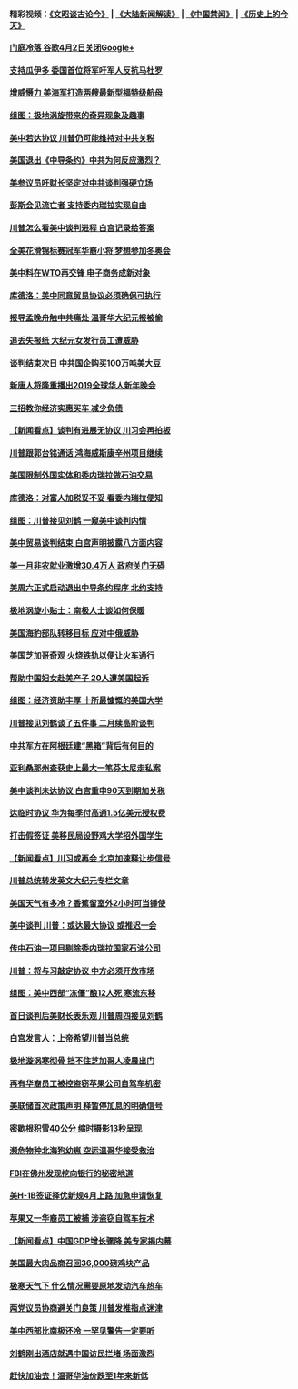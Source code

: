 #### 精彩视频：[《文昭谈古论今》](https://github.com/gfw-breaker/wenzhao) | [《大陆新闻解读》](https://github.com/gfw-breaker/ntdtv-comedy) | [《中国禁闻》](https://github.com/gfw-breaker/ntdtv-news) | [《历史上的今天》](https://github.com/gfw-breaker/today-in-history) 

#### [门庭冷落 谷歌4月2日关闭Google+](../pages/nsc412/n11020806.md?t=02030030) 

#### [支持瓜伊多 委国首位将军吁军人反抗马杜罗](../pages/nsc412/n11020776.md?t=02030030) 

#### [增威慑力 美海军打造两艘最新型福特级航母](../pages/nsc412/n11020744.md?t=02030030) 

#### [组图：极地涡旋带来的奇异现象及趣事](../pages/nsc412/n11020731.md?t=02030030) 

#### [美中若达协议 川普仍可能维持对中共关税](../pages/nsc412/n11020625.md?t=02030030) 

#### [美国退出《中导条约》中共为何反应激烈？](../pages/nsc412/n11020569.md?t=02030030) 

#### [美参议员吁财长坚定对中共谈判强硬立场](../pages/nsc412/n11020440.md?t=02030030) 

#### [彭斯会见流亡者 支持委内瑞拉实现自由](../pages/nsc412/n11020031.md?t=02030030) 

#### [川普怎么看美中谈判进程 白宫记录给答案](../pages/nsc412/n11019682.md?t=02030030) 

#### [全美花滑锦标赛冠军华裔小将  梦想参加冬奥会](../pages/nsc412/n11019761.md?t=02030030) 

#### [美中料在WTO再交锋 电子商务成新对象](../pages/nsc412/n11018959.md?t=02030030) 

#### [库德洛：美中同意贸易协议必须确保可执行](../pages/nsc412/n11019036.md?t=02030030) 

#### [报导孟晚舟触中共痛处 温哥华大纪元报被偷](../pages/nsc412/n11019232.md?t=02030030) 

#### [追丢失报纸 大纪元女发行员工遭威胁](../pages/nsc412/n11019384.md?t=02030030) 

#### [谈判结束次日 中共国企购买100万吨美大豆](../pages/nsc412/n11019167.md?t=02030030) 

#### [新唐人将隆重播出2019全球华人新年晚会](../pages/nsc412/n11016043.md?t=02030030) 

#### [三招教你经济实惠买车 减少负债](../pages/nsc412/n11018732.md?t=02030030) 

#### [【新闻看点】谈判有进展无协议 川习会再拍板](../pages/nsc412/n11018718.md?t=02030030) 

#### [川普跟郭台铭通话 鸿海威斯康辛州项目继续](../pages/nsc412/n11018841.md?t=02030030) 

#### [美国限制外国实体和委内瑞拉做石油交易](../pages/nsc412/n11018353.md?t=02030030) 

#### [库德洛：对富人加税妥不妥 看委内瑞拉便知](../pages/nsc412/n11018735.md?t=02030030) 

#### [组图：川普接见刘鹤 一窥美中谈判内情](../pages/nsc412/n11018301.md?t=02030030) 

#### [美中贸易谈判结束 白宫声明披露八方面内容](../pages/nsc412/n11018681.md?t=02030030) 

#### [美一月非农就业激增30.4万人 政府关门无碍](../pages/nsc412/n11018450.md?t=02030030) 

#### [美周六正式启动退出中导条约程序 北约支持](../pages/nsc412/n11018405.md?t=02030030) 

#### [极地涡旋小贴士：南极人士谈如何保暖](../pages/nsc412/n11017984.md?t=02030030) 

#### [美国海豹部队转移目标 应对中俄威胁](../pages/nsc412/n11017801.md?t=02030030) 

#### [美国芝加哥奇观 火烧铁轨以便让火车通行](../pages/nsc412/n11017196.md?t=02030030) 

#### [帮助中国妇女赴美产子 20人遭美国起诉](../pages/nsc412/n11017068.md?t=02030030) 

#### [组图：经济资助丰厚 十所最慷慨的美国大学](../pages/nsc412/n11016519.md?t=02030030) 

#### [川普接见刘鹤谈了五件事 二月续高阶谈判](../pages/nsc412/n11016767.md?t=02030030) 

#### [中共军方在阿根廷建“黑箱”背后有何目的](../pages/nsc412/n11016689.md?t=02030030) 

#### [亚利桑那州查获史上最大一笔芬太尼走私案](../pages/nsc412/n11016442.md?t=02030030) 

#### [美中谈判未达协议 白宫重申90天到期加关税](../pages/nsc412/n11016604.md?t=02030030) 

#### [达临时协议 华为每季付高通1.5亿美元授权费](../pages/nsc412/n11016503.md?t=02030030) 

#### [打击假签证 美移民局设野鸡大学招外国学生](../pages/nsc412/n11016378.md?t=02030030) 

#### [【新闻看点】川习或再会 北京加速释让步信号](../pages/nsc412/n11016108.md?t=02030030) 

#### [川普总统转发英文大纪元专栏文章](../pages/nsc412/n11016258.md?t=02030030) 

#### [美国天气有多冷？香蕉留室外2小时可当锤使](../pages/nsc412/n11016264.md?t=02030030) 

#### [美中谈判 川普：或达最大协议 或推迟一会](../pages/nsc412/n11016270.md?t=02030030) 

#### [传中石油一项目剔除委内瑞拉国家石油公司](../pages/nsc412/n11015982.md?t=02030030) 

#### [川普：将与习敲定协议 中方必须开放市场](../pages/nsc412/n11015814.md?t=02030030) 

#### [组图：美中西部“冻僵”酿12人死 寒流东移](../pages/nsc412/n11015675.md?t=02030030) 

#### [首日谈判后美财长表乐观 川普周四接见刘鹤](../pages/nsc412/n11015436.md?t=02030030) 

#### [白宫发言人：上帝希望川普当总统](../pages/nsc412/n11015016.md?t=02030030) 

#### [极地漩涡寒彻骨 挡不住芝加哥人凌晨出门](../pages/nsc412/n11014521.md?t=02030030) 

#### [再有华裔员工被控盗窃苹果公司自驾车机密](../pages/nsc412/n11014629.md?t=02030030) 

#### [美联储首次政策声明 释暂停加息的明确信号](../pages/nsc412/n11013829.md?t=02030030) 

#### [密歇根积雪40公分 缩时摄影13秒呈现](../pages/nsc412/n11014064.md?t=02030030) 

#### [濒危物种北海狗幼崽 空运温哥华接受救治](../pages/nsc412/n11014164.md?t=02030030) 

#### [FBI在佛州发现挖向银行的秘密地道](../pages/nsc412/n11013871.md?t=02030030) 

#### [美H-1B签证择优新规4月上路 加急申请恢复](../pages/nsc412/n11013875.md?t=02030030) 

#### [苹果又一华裔员工被捕 涉盗窃自驾车技术](../pages/nsc412/n11013848.md?t=02030030) 

#### [【新闻看点】中国GDP增长骤降 美专家揭内幕](../pages/nsc412/n11013286.md?t=02030030) 

#### [美国最大肉品商召回36,000磅鸡块产品](../pages/nsc412/n11013738.md?t=02030030) 

#### [极寒天气下 什么情况需要原地发动汽车热车](../pages/nsc412/n11013707.md?t=02030030) 

#### [两党议员协商避关门良策 川普发推指点迷津](../pages/nsc412/n11013570.md?t=02030030) 

#### [美中西部比南极还冷 一罕见警告一定要听](../pages/nsc412/n11013490.md?t=02030030) 

#### [刘鹤刚出酒店就遇中国访民拦堵 场面激烈](../pages/nsc412/n11013477.md?t=02030030) 

#### [赶快加油去！温哥华油价跌至1年来新低](../pages/nsc412/n11013503.md?t=02030030) 

